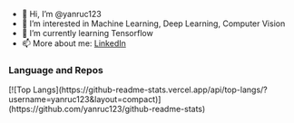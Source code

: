 - 👋 Hi, I’m @yanruc123
- 👀 I’m interested in Machine Learning, Deep Learning, Computer Vision
- 🌱 I’m currently learning Tensorflow
- 📫 More about me: [LinkedIn](https://www.linkedin.com/in/yanruchen5/)

<!---
yanruc123/yanruc123 is a ✨ special ✨ repository because its `README.md` (this file) appears on your GitHub profile.
You can click the Preview link to take a look at your changes.
--->

<h3>Language and Repos</h3>
[![Top Langs](https://github-readme-stats.vercel.app/api/top-langs/?username=yanruc123&layout=compact)](https://github.com/yanruc123/github-readme-stats)
